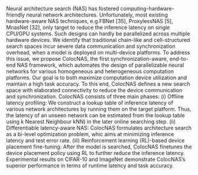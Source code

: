 Neural architecture search (NAS) has fostered computing-hardware-friendly neural network architectures. Unfortunately, most existing hardware-aware NAS techniques, e.g.FBNet [35], ProxylessNAS [5], MnasNet [32], only target to reduce the inference latency on single CPU/GPU systems. Such designs can hardly be parallelized across multiple hardware devices. We identify that traditional chain-like and cell-structured search spaces incur severe data communication and synchronization overhead, when a model is deployed on multi-device platforms. To address this issue, we propose ColocNAS, the first synchronization-aware, end-to-end NAS framework, which automates the design of parallelizable neural networks for various homogeneous and heterogeneous computation platforms. Our goal is to both maximize computation device utilization and maintain a high task accuracy. To this end, ColocNAS defines a new search space with elaborated connectivity to reduce the device communication and synchronization. ColocNAS consists of three main phases: (i) Offline latency profiling: We construct a lookup table of inference latency of various network architectures by running them on the target platform. Thus, the latency of an unseen network can be estimated from the lookup table using k Nearest Neighbour  kNN) in the later online searching step. (ii) Differentiable latency-aware NAS: ColocNAS formulates architecture search as a bi-level optimization problem, whic aims at minimizing inference latency and test error rate. (iii) Reinforcement learning (RL)-based device placement fine-tuning: After the model is searched, ColocNAS finetunes the device placement policy using RL to further reduce the inference latency. Experimental results on CIFAR-10 and ImageNet demonstrate ColocNAS’s superior performance in terms of runtime latency and task accuracy.